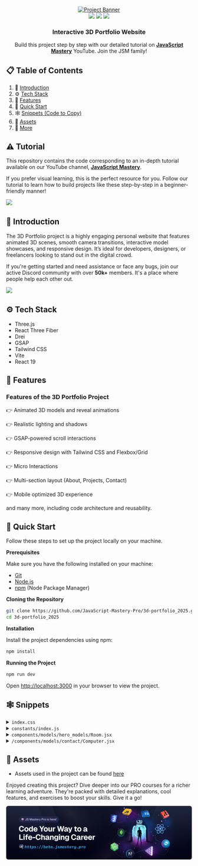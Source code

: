 <div align="center">
  <br />
    <a href="" target="_blank">
      <img src="public/images/readme.png" alt="Project Banner">
    </a>
  <br />

  <div>
    <img src="https://img.shields.io/badge/-Three.js-black?style=for-the-badge&logo=three.js&logoColor=white" />
    <img src="https://img.shields.io/badge/-GSAP-88CE02?style=for-the-badge&logo=greensock&logoColor=white" />
    <img src="https://img.shields.io/badge/-Tailwind_CSS-38B2AC?style=for-the-badge&logo=tailwind-css&logoColor=white" />
  </div>

  <h3 align="center">Interactive 3D Portfolio Website</h3>

   <div align="center">
     Build this project step by step with our detailed tutorial on <a href="https://www.youtube.com/@javascriptmastery/videos" target="_blank"><b>JavaScript Mastery</b></a> YouTube. Join the JSM family!
    </div>
</div>

## 📋 <a name="table">Table of Contents</a>

1. 🤖 [Introduction](#introduction)
2. ⚙️ [Tech Stack](#tech-stack)
3. 🔋 [Features](#features)
4. 🤸 [Quick Start](#quick-start)
5. 🕸️ [Snippets (Code to Copy)](#snippets)
6. 🔗 [Assets](#links)
7. 🚀 [More](#more)

## ⚠️ Tutorial

This repository contains the code corresponding to an in-depth tutorial available on our YouTube channel, <a href="https://www.youtube.com/@javascriptmastery/videos" target="_blank"><b>JavaScript Mastery</b></a>.

If you prefer visual learning, this is the perfect resource for you. Follow our tutorial to learn how to build projects like these step-by-step in a beginner-friendly manner!

<a href="" target="_blank"><img src="https://github.com/sujatagunale/EasyRead/assets/151519281/1736fca5-a031-4854-8c09-bc110e3bc16d" /></a>

## <a name="introduction">🤖 Introduction</a>

The 3D Portfolio project is a highly engaging personal website that features animated 3D scenes, smooth camera transitions, interactive model showcases, and responsive design. It’s ideal for developers, designers, or freelancers looking to stand out in the digital crowd.

If you're getting started and need assistance or face any bugs, join our active Discord community with over **50k+** members. It's a place where people help each other out.

<a href="https://discord.com/invite/n6EdbFJ" target="_blank"><img src="https://github.com/sujatagunale/EasyRead/assets/151519281/618f4872-1e10-42da-8213-1d69e486d02e" /></a>

## <a name="tech-stack">⚙️ Tech Stack</a>

- Three.js
- React Three Fiber
- Drei
- GSAP
- Tailwind CSS
- Vite
- React 19

## <a name="features">🔋 Features</a>

### Features of the 3D Portfolio Project

👉 Animated 3D models and reveal animations

👉 Realistic lighting and shadows

👉 GSAP-powered scroll interactions

👉 Responsive design with Tailwind CSS and Flexbox/Grid

👉 Micro Interactions

👉 Multi-section layout (About, Projects, Contact)

👉 Mobile optimized 3D experience

and many more, including code architecture and reusability.

## <a name="quick-start">🤸 Quick Start</a>

Follow these steps to set up the project locally on your machine.

**Prerequisites**

Make sure you have the following installed on your machine:

- [Git](https://git-scm.com/)
- [Node.js](https://nodejs.org/en)
- [npm](https://www.npmjs.com/) (Node Package Manager)

**Cloning the Repository**

```bash
git clone https://github.com/JavaScript-Mastery-Pro/3d-portfolio_2025.git
cd 3d-portfolio_2025
```

**Installation**

Install the project dependencies using npm:

```bash
npm install
```

**Running the Project**

```bash
npm run dev
```

Open [http://localhost:3000](http://localhost:3000) in your browser to view the project.

## <a name="snippets">🕸️ Snippets</a>

<details>
<summary><code>index.css</code></summary>

```css
@import url("https://fonts.googleapis.com/css2?family=Mona+Sans:ital,wght@0,200..900;1,200..900&display=swap");
@import "tailwindcss";

:root {
  --gradient: radial-gradient(circle, #e5e5e5 0%, #fff 100%);
}

html,
body {
  width: 100dvw;
  overflow-x: hidden;
  background-color: black;
  color: white;
  scroll-behavior: smooth;
  font-family: "Mona Sans", sans-serif;
}

section {
  width: 100dvw;
}

@theme {
  --font-sans: "Mona Sans", sans-serif;
  --color-white-50: #d9ecff;
  --color-black-50: #1c1c21;
  --color-black-100: #0e0e10;
  --color-black-200: #282732;
  --color-blue-50: #839cb5;
  --color-blue-100: #2d2d38;
}

@layer utilities {
  .flex-center {
    @apply flex justify-center items-center;
  }
  .flex-col-center {
    @apply flex flex-col justify-center items-center;
  }
}

@layer components {
  .padding-x {
    @apply px-5 md:px-10;
  }

  .padding-x-lg {
    @apply px-5 md:px-20;
  }

  .section-padding {
    @apply px-5 md:px-10 md:mt-40 mt-20;
  }

  .mt-responsive {
    @apply xl:mt-20 md:mt-0 mt-40;
  }

  /* General Grids */
  .grid-base {
    @apply grid grid-cols-1;
  }

  .grid-2-cols {
    @apply grid grid-cols-1 md:grid-cols-2 gap-6;
  }

  .grid-3-cols {
    @apply grid grid-cols-1 md:grid-cols-2 xl:grid-cols-3 gap-6;
  }

  .grid-3-cols-md-tight {
    @apply grid grid-cols-1 md:grid-cols-3 gap-5 md:gap-0;
  }

  .grid-4-cols {
    @apply grid grid-cols-1 md:grid-cols-2 xl:grid-cols-4 gap-7;
  }

  .grid-12-cols {
    @apply grid grid-cols-1 xl:grid-cols-12 gap-10;
  }

  .hero-layout {
    @apply relative z-10 xl:mt-20 mt-32 md:h-dvh h-[80vh] flex xl:items-center items-start justify-center;
  }

  .hero-text {
    @apply flex flex-col justify-center md:text-[60px] text-[30px] font-semibold relative z-10 pointer-events-none;
    img {
      @apply size-8 md:size-10 object-contain;
    }
    .slide {
      @apply absolute pt-0 px-2 md:px-5 py-[30px] h-[48px] md:h-[78px] md:translate-y-1 translate-y-0 overflow-hidden;
    }
  }

  .hero-badge {
    @apply bg-black-200 py-2 px-4 rounded-full w-fit text-sm md:text-base text-nowrap;
  }

  .hero-3d-layout {
    @apply xl:w-[70%] w-full h-full min-h-[50vh] absolute xl:-top-20 top-24 xl:-right-20 right-0;
  }

  .navbar {
    @apply fixed w-full left-1/2 py-5 px-5 md:px-20 -translate-x-1/2 z-[100] transition-all duration-300 ease-in-out;

    &.scrolled {
      @apply top-0 bg-black;
    }

    &.not-scrolled {
      @apply md:top-10 top-0 bg-transparent;
    }

    .inner {
      @apply mx-auto flex items-center justify-between;
    }

    .logo {
      @apply text-white-50 text-xl md:text-2xl font-semibold transition-transform duration-300 hover:scale-105;
    }

    nav.desktop {
      @apply hidden lg:flex items-center;

      ul {
        @apply flex space-x-8;

        li {
          @apply text-white-50 relative;

          span {
            @apply transition-colors duration-300 hover:text-white;
          }

          .underline {
            @apply absolute -bottom-1 left-0 w-0 h-0.5 bg-white transition-all duration-300 group-hover:w-full;
          }
        }
      }
    }

    .contact-btn {
      @apply flex;

      .inner {
        @apply px-5 py-2 rounded-lg bg-white text-black group-hover:bg-black-50 transition-colors duration-300;

        span {
          @apply group-hover:text-white transition-colors duration-300;
        }
      }
    }
  }

  .app-showcase {
    @apply w-full mt-20 px-5 md:px-20 py-10 md:py-20 flex items-center justify-center;

    .container {
      @apply mx-auto;
    }

    .showcaselayout {
      @apply flex xl:flex-row flex-col gap-10 justify-between;
    }

    .first-project-wrapper {
      @apply h-full flex flex-col justify-between xl:w-[60%];

      .image-wrapper {
        @apply xl:h-[70vh] md:h-[50vh] h-96 relative;

        img {
          @apply w-full h-full object-cover rounded-xl absolute inset-0;
        }
      }

      .text-content {
        @apply space-y-5 mt-5;

        .badges {
          @apply flex gap-2 mb-4;
        }

        h2 {
          @apply text-2xl md:text-3xl lg:text-4xl font-bold;
        }
      }
    }

    .project-list-wrapper {
      @apply flex md:flex-row flex-col xl:flex-col gap-10 xl:w-[40%];

      .image-wrapper {
        @apply xl:h-[37vh] md:h-52 lg:h-72 h-64 relative rounded-xl xl:px-5 2xl:px-12 py-0;
      }

      img {
        @apply w-full h-full object-fill rounded-xl;
      }

      h2 {
        @apply text-lg md:text-xl lg:text-2xl font-semibold mt-5;
      }
    }
  }

  .cta-wrapper {
    @apply relative z-20 cursor-pointer;
  }

  .cta-button {
    @apply px-4 py-4 rounded-lg bg-black-200 flex justify-center items-center relative overflow-hidden;

    .bg-circle {
      @apply absolute -right-10 origin-center top-1/2 -translate-y-1/2 
        w-[120%] h-[120%] group-hover:size-10 group-hover:right-10
        rounded-full bg-white-50 transition-all duration-500;
    }

    .text {
      @apply uppercase md:text-lg text-black transition-all duration-500
        group-hover:text-white-50 group-hover:-translate-x-5 xl:translate-x-0 -translate-x-5;
    }

    .arrow-wrapper {
      @apply group-hover:bg-white-50 size-10 rounded-full absolute right-10 top-1/2 
        -translate-y-1/2 flex justify-center items-center overflow-hidden;

      img {
        @apply size-5 xl:-translate-y-32 translate-y-0 animate-bounce group-hover:translate-y-0 transition-all duration-500;
      }
    }
  }

  .card-border {
    @apply border border-black-50 bg-black-100;
  }

  .marquee-item {
    @apply md:w-40 w-32;
  }

  .timeline-wrapper {
    @apply absolute top-0 xl:left-[35.5vw] md:left-10 left-5 h-full flex justify-center;
  }

  .timeline {
    @apply absolute h-[110%] -top-10 w-14 md:w-28 z-20 bg-black;
  }

  .timeline-logo {
    @apply md:size-20 size-10 flex-none rounded-full flex justify-center items-center md:-translate-y-7 border border-black-50 bg-black-100;
  }

  .exp-card-wrapper {
    @apply flex flex-col-reverse xl:flex-row xl:gap-20 gap-10 justify-between;
  }

  .gradient-edge {
    @apply w-36 h-full absolute bottom-0 z-20;
  }

  .tech-card-animated-bg {
    @apply absolute left-0 bottom-[-100%] w-full h-full bg-[#2D3240] group-hover:bottom-0 transition-all duration-700;
  }

  .tech-card-content {
    @apply flex flex-col md:justify-center items-center xl:gap-5 xl:h-[50vh] overflow-hidden relative z-10 group-hover:cursor-grab;

    & p {
      @apply text-lg 2xl:text-2xl pb-5 xl:pb-0 font-semibold text-white-50 text-center;
    }
  }

  .tech-grid {
    @apply grid xl:grid-cols-5 md:grid-cols-3 grid-cols-1 xl:gap-16 md:gap-10 gap-5 mt-16;
  }

  .tech-icon-wrapper {
    @apply flex justify-center items-center w-52 h-60 relative;
  }

  form {
    label {
      @apply block text-white-50 mb-2;
    }

    input,
    textarea {
      @apply w-full px-4 py-4 md:text-base text-sm placeholder:text-blue-50 bg-blue-100 rounded-md;
    }

    button {
      @apply w-full py-4 bg-white text-black font-semibold rounded-md flex justify-center items-center gap-2;

      img {
        @apply inline-block;
      }
    }
  }

  .footer {
    @apply my-10 md:mt-20 mt-10 text-white-50 px-5 md:px-20 xl:px-20 flex items-center justify-center;

    .footer-container {
      @apply grid grid-cols-1 md:grid-cols-3 gap-5 md:gap-0 w-full;
    }

    p {
      @apply text-center md:text-start cursor-pointer;
    }

    .socials {
      @apply flex items-center justify-center gap-5;

      .icon {
        @apply border border-black-50 bg-black-100 flex justify-center items-center rounded-xl size-10 md:size-12 cursor-pointer transition-all duration-500 hover:bg-black-50;
      }

      img {
        @apply inline-block;
      }
    }
  }
}

/* Hero text slider starts */
.slide {
  display: inline-block;
  flex-direction: column;
  transition: all cubic-bezier(0.71, 0.03, 0.34, 1);
}

.wrapper {
  display: flex;
  flex-direction: column;
  animation: wordSlider 21s infinite cubic-bezier(0.9, 0.01, 0.3, 0.99);
}

@keyframes wordSlider {
  0% {
    transform: translateY(0.5%);
  }
  12.5% {
    transform: translateY(-12.5%);
  }
  25% {
    transform: translateY(-25%);
  }
  37.5% {
    transform: translateY(-37.5%);
  }
  50% {
    transform: translateY(-50%);
  }
  62.5% {
    transform: translateY(-62.5%);
  }
  75% {
    transform: translateY(-75%);
  }
  87.5% {
    transform: translateY(-87.5%);
  }
}

/* Hero Text slider ends */

.gradient-line {
  width: 2px;
  background: linear-gradient(
    0deg,
    rgba(69, 222, 196, 0) 0%,
    #62e0ff 25%,
    #52aeff 37.51%,
    #fd5c79 62.83%,
    #6d45ce 92.91%
  );
}

.gradient-edge:nth-of-type(1) {
  left: 0;
  background: rgb(0, 0, 0);
  background: linear-gradient(
    90deg,
    rgba(0, 0, 0, 1) 0%,
    rgba(255, 255, 255, 0) 100%
  );
}
.gradient-edge:nth-of-type(2) {
  right: 0;
  background: linear-gradient(
    -90deg,
    rgba(0, 0, 0, 1) 0%,
    rgba(255, 255, 255, 0) 100%
  );
}

/* marquee */
.marquee {
  width: 100dvw;
  overflow: hidden;
  position: relative;
}
.marquee-box {
  display: flex;
  align-items: center;
  width: 200%;
  height: 100%;
  position: absolute;
  overflow: hidden;
  animation: marquee 60s linear infinite;
}
.marquee-item {
  float: left;
}
@keyframes marquee {
  0% {
    left: 0;
  }
  100% {
    left: -100%;
  }
}
/* marquee end */

.card {
  --start: 0;
  position: relative;
  overflow: hidden;
  transition: border-color 1s ease-in-out;
}

.card::before {
  position: absolute;
  content: "";
  width: 100%;
  height: 100%;
  left: 50%;
  top: 50%;
  transform: translate(-50%, -50%);
  border-radius: 12px;
  border: 2px solid transparent;
  background: var(--gradient);
  background-attachment: fixed;
  mask: linear-gradient(#0000, #0000), conic-gradient(from calc((
              var(--start) - 15
            ) * 1deg), #ffffff1f 0deg, white, #ffffff00 100deg);
  mask-composite: intersect;
  mask-clip: padding-box, border-box;
  opacity: 0;
  transition: 0.5s ease;
}

.glow {
  pointer-events: none;
  position: absolute;
  width: 100%;
  height: 100%;
  left: 50%;
  top: 50%;
  transform: translate(-50%, -50%);
  filter: blur(10px);
  filter: saturate(200);
}

.card:hover::before {
  opacity: 1;
}
```

</details>

<details>
<summary><code>constants/index.js</code></summary>

```js
const navLinks = [
  {
    name: "Work",
    link: "#work",
  },
  {
    name: "Experience",
    link: "#experience",
  },
  {
    name: "Skills",
    link: "#skills",
  },
  {
    name: "Testimonials",
    link: "#testimonials",
  },
];

const words = [
  { text: "Ideas", imgPath: "/images/ideas.svg" },
  { text: "Concepts", imgPath: "/images/concepts.svg" },
  { text: "Designs", imgPath: "/images/designs.svg" },
  { text: "Code", imgPath: "/images/code.svg" },
  { text: "Ideas", imgPath: "/images/ideas.svg" },
  { text: "Concepts", imgPath: "/images/concepts.svg" },
  { text: "Designs", imgPath: "/images/designs.svg" },
  { text: "Code", imgPath: "/images/code.svg" },
];

const counterItems = [
  { value: 15, suffix: "+", label: "Years of Experience" },
  { value: 200, suffix: "+", label: "Satisfied Clients" },
  { value: 108, suffix: "+", label: "Completed Projects" },
  { value: 90, suffix: "%", label: "Client Retention Rate" },
];

const logoIconsList = [
  {
    imgPath: "/images/logos/company-logo-1.png",
  },
  {
    imgPath: "/images/logos/company-logo-2.png",
  },
  {
    imgPath: "/images/logos/company-logo-3.png",
  },
  {
    imgPath: "/images/logos/company-logo-4.png",
  },
  {
    imgPath: "/images/logos/company-logo-5.png",
  },
  {
    imgPath: "/images/logos/company-logo-6.png",
  },
  {
    imgPath: "/images/logos/company-logo-7.png",
  },
  {
    imgPath: "/images/logos/company-logo-8.png",
  },
  {
    imgPath: "/images/logos/company-logo-9.png",
  },
  {
    imgPath: "/images/logos/company-logo-10.png",
  },
  {
    imgPath: "/images/logos/company-logo-11.png",
  },
];

const abilities = [
  {
    imgPath: "/images/seo.png",
    title: "Quality Focus",
    desc: "Delivering high-quality results while maintaining attention to every detail.",
  },
  {
    imgPath: "/images/chat.png",
    title: "Reliable Communication",
    desc: "Keeping you updated at every step to ensure transparency and clarity.",
  },
  {
    imgPath: "/images/time.png",
    title: "On-Time Delivery",
    desc: "Making sure projects are completed on schedule, with quality & attention to detail.",
  },
];

const techStackImgs = [
  {
    name: "React Developer",
    imgPath: "/images/logos/react.png",
  },
  {
    name: "Python Developer",
    imgPath: "/images/logos/python.svg",
  },
  {
    name: "Backend Developer",
    imgPath: "/images/logos/node.png",
  },
  {
    name: "Interactive Developer",
    imgPath: "/images/logos/three.png",
  },
  {
    name: "Project Manager",
    imgPath: "/images/logos/git.svg",
  },
];

const techStackIcons = [
  {
    name: "React Developer",
    modelPath: "/models/react_logo-transformed.glb",
    scale: 1,
    rotation: [0, 0, 0],
  },
  {
    name: "Python Developer",
    modelPath: "/models/python-transformed.glb",
    scale: 0.8,
    rotation: [0, 0, 0],
  },
  {
    name: "Backend Developer",
    modelPath: "/models/node-transformed.glb",
    scale: 5,
    rotation: [0, -Math.PI / 2, 0],
  },
  {
    name: "Interactive Developer",
    modelPath: "/models/three.js-transformed.glb",
    scale: 0.05,
    rotation: [0, 0, 0],
  },
  {
    name: "Project Manager",
    modelPath: "/models/git-svg-transformed.glb",
    scale: 0.05,
    rotation: [0, -Math.PI / 4, 0],
  },
];

const expCards = [
  {
    review:
      "Adrian brought creativity and technical expertise to the team, significantly improving our frontend performance. His work has been invaluable in delivering faster experiences.",
    imgPath: "/images/exp1.png",
    logoPath: "/images/logo1.png",
    title: "Frontend Developer",
    date: "January 2023 - Present",
    responsibilities: [
      "Developed and maintained user-facing features for the Hostinger website.",
      "Collaborated closely with UI/UX designers to ensure seamless user experiences.",
      "Optimized web applications for maximum speed and scalability.",
    ],
  },
  {
    review:
      "Adrian’s contributions to Docker's web applications have been outstanding. He approaches challenges with a problem-solving mindset.",
    imgPath: "/images/exp2.png",
    logoPath: "/images/logo2.png",
    title: "Full Stack Developer",
    date: "June 2020 - December 2023",
    responsibilities: [
      "Led the development of Docker's web applications, focusing on scalability.",
      "Worked with backend engineers to integrate APIs seamlessly with the frontend.",
      "Contributed to open-source projects that were used with the Docker ecosystem.",
    ],
  },
  {
    review:
      "Adrian’s work on Appwrite’s mobile app brought a high level of quality and efficiency. He delivered solutions that enhanced our mobile experience & meet our product goals.",
    imgPath: "/images/exp3.png",
    logoPath: "/images/logo3.png",
    title: "React Native Developer",
    date: "March 2019 - May 2020",
    responsibilities: [
      "Built cross-platform mobile apps using React Native, integrating with Appwrite's backend services.",
      "Improved app performance and user experience through code optimization and testing.",
      "Coordinated with the product team to implement features based on feedback.",
    ],
  },
];

const expLogos = [
  {
    name: "logo1",
    imgPath: "/images/logo1.png",
  },
  {
    name: "logo2",
    imgPath: "/images/logo2.png",
  },
  {
    name: "logo3",
    imgPath: "/images/logo3.png",
  },
];

const testimonials = [
  {
    name: "Esther Howard",
    mentions: "@estherhoward",
    review:
      "I can’t say enough good things about Adrian. He was able to take our complex project requirements and turn them into a seamless, functional website. His problem-solving abilities are outstanding.",
    imgPath: "/images/client1.png",
  },
  {
    name: "Wade Warren",
    mentions: "@wadewarren",
    review:
      "Working with Adrian was a fantastic experience. He transformed our outdated website into a modern, user-friendly platform. His attention to detail and commitment to quality are unmatched. Highly recommend him for any web dev projects.",
    imgPath: "/images/client3.png",
  },
  {
    name: "Guy Hawkins",
    mentions: "@guyhawkins",
    review:
      "Collaborating with Adrian was an absolute pleasure. His professionalism, promptness, and dedication to delivering exceptional results were evident throughout our project. Adrian's enthusiasm for every facet of development truly stands out. If you're seeking to elevate your website and elevate your brand, Adrian is the ideal partner.",
    imgPath: "/images/client2.png",
  },
  {
    name: "Marvin McKinney",
    mentions: "@marvinmckinney",
    review:
      "Adrian was a pleasure to work with. He turned our outdated website into a fresh, intuitive platform that’s both modern and easy to navigate. Fantastic work overall.",
    imgPath: "/images/client5.png",
  },
  {
    name: "Floyd Miles",
    mentions: "@floydmiles",
    review:
      "Adrian’s expertise in web development is truly impressive. He delivered a robust and scalable solution for our e-commerce site, and our online sales have significantly increased since the launch. He’s a true professional!",
    imgPath: "/images/client4.png",
  },
  {
    name: "Albert Flores",
    mentions: "@albertflores",
    review:
      "Adrian was a pleasure to work with. He understood our requirements perfectly and delivered a website that exceeded our expectations. His skills in both frontend and backend dev are top-notch.",
    imgPath: "/images/client6.png",
  },
];

const socialImgs = [
  {
    name: "insta",
    imgPath: "/images/insta.png",
  },
  {
    name: "fb",
    imgPath: "/images/fb.png",
  },
  {
    name: "x",
    imgPath: "/images/x.png",
  },
  {
    name: "linkedin",
    imgPath: "/images/linkedin.png",
  },
];

export {
  words,
  abilities,
  logoIconsList,
  counterItems,
  expCards,
  expLogos,
  testimonials,
  socialImgs,
  techStackIcons,
  techStackImgs,
  navLinks,
};
```

</details>

<details>
<summary><code>components/models/hero_models/Room.jsx</code></summary>

```jsx
/*
Auto-generated by: https://github.com/pmndrs/gltfjsx
Command: npx gltfjsx@6.5.3 optimized-room.glb 
*/

import React, { useRef } from "react";
import { useGLTF, useTexture } from "@react-three/drei";
import { EffectComposer, SelectiveBloom } from "@react-three/postprocessing";
import { BlendFunction } from "postprocessing";
import * as THREE from "three";

export function Room(props) {
  const { nodes, materials } = useGLTF("/models/optimized-room.glb");
  const screensRef = useRef();
  const matcapTexture = useTexture("/images/textures/mat1.png");

  const curtainMaterial = new THREE.MeshPhongMaterial({
    color: "#d90429",
  });

  const bodyMaterial = new THREE.MeshPhongMaterial({
    map: matcapTexture,
  });

  const tableMaterial = new THREE.MeshPhongMaterial({
    color: "#582f0e",
  });

  const radiatorMaterial = new THREE.MeshPhongMaterial({
    color: "#fff",
  });

  const compMaterial = new THREE.MeshStandardMaterial({
    color: "#fff",
  });

  const pillowMaterial = new THREE.MeshPhongMaterial({
    color: "#8338ec",
  });

  const chairMaterial = new THREE.MeshPhongMaterial({
    color: "#000",
  });

  return (
    <group {...props} dispose={null}>
      <EffectComposer>
        <SelectiveBloom
          selection={screensRef}
          intensity={1.5} // Strength of the bloom
          luminanceThreshold={0.2} // Minimum luminance needed
          luminanceSmoothing={0.9} // Smooth transition
          blendFunction={BlendFunction.ADD} // How it blends
        />
      </EffectComposer>
      <mesh
        geometry={nodes._________6_blinn1_0.geometry}
        material={curtainMaterial}
      />
      <mesh geometry={nodes.body1_blinn1_0.geometry} material={bodyMaterial} />
      <mesh geometry={nodes.cabin_blinn1_0.geometry} material={tableMaterial} />
      <mesh
        geometry={nodes.chair_body_blinn1_0.geometry}
        material={chairMaterial}
      />
      <mesh geometry={nodes.comp_blinn1_0.geometry} material={compMaterial} />
      <mesh
        ref={screensRef}
        geometry={nodes.emis_lambert1_0.geometry}
        material={materials.lambert1}
      />
      <mesh
        geometry={nodes.handls_blinn1_0.geometry}
        material={materials.blinn1}
      />
      <mesh
        geometry={nodes.keyboard_blinn1_0.geometry}
        material={materials.blinn1}
      />
      <mesh
        geometry={nodes.kovrik_blinn1_0.geometry}
        material={materials.blinn1}
      />
      <mesh
        geometry={nodes.lamp_bl_blinn1_0.geometry}
        material={materials.blinn1}
      />
      <mesh
        geometry={nodes.lamp_white_blinn1_0.geometry}
        material={materials.blinn1}
      />
      <mesh
        geometry={nodes.miuse_blinn1_0.geometry}
        material={materials.blinn1}
      />
      <mesh
        geometry={nodes.monitor2_blinn1_0.geometry}
        material={materials.blinn1}
      />
      <mesh
        geometry={nodes.monitor3_blinn1_0.geometry}
        material={materials.blinn1}
      />
      <mesh
        geometry={nodes.pCylinder5_blinn1_0.geometry}
        material={materials.blinn1}
      />
      <mesh
        geometry={nodes.pillows_blinn1_0.geometry}
        material={pillowMaterial}
      />
      <mesh
        geometry={nodes.polySurface53_blinn1_0.geometry}
        material={materials.blinn1}
      />
      <mesh
        geometry={nodes.radiator_blinn1_0.geometry}
        material={radiatorMaterial}
      />
      <mesh
        geometry={nodes.radiator_blinn1_0001.geometry}
        material={materials.blinn1}
      />
      <mesh
        geometry={nodes.railing_blinn1_0.geometry}
        material={materials.blinn1}
      />
      <mesh
        geometry={nodes.red_bttns_blinn1_0.geometry}
        material={materials.blinn1}
      />
      <mesh
        geometry={nodes.red_vac_blinn1_0.geometry}
        material={materials.blinn1}
      />
      <mesh
        geometry={nodes.stylus_blinn1_0.geometry}
        material={materials.blinn1}
      />
      <mesh geometry={nodes.table_blinn1_0.geometry} material={tableMaterial} />
      <mesh
        geometry={nodes.tablet_blinn1_0.geometry}
        material={materials.blinn1}
      />
      <mesh
        geometry={nodes.triangle_blinn1_0.geometry}
        material={materials.blinn1}
      />
      <mesh
        geometry={nodes.vac_black_blinn1_0.geometry}
        material={materials.blinn1}
      />
      <mesh
        geometry={nodes.vacuum1_blinn1_0.geometry}
        material={materials.blinn1}
      />
      <mesh
        geometry={nodes.vacuumgrey_blinn1_0.geometry}
        material={materials.blinn1}
      />
      <mesh
        geometry={nodes.vires_blinn1_0.geometry}
        material={materials.blinn1}
      />
      <mesh
        geometry={nodes.window_blinn1_0.geometry}
        material={materials.blinn1}
      />
      <mesh
        geometry={nodes.window4_phong1_0.geometry}
        material={materials.phong1}
      />
    </group>
  );
}

useGLTF.preload("/models/optimized-room.glb");
```

</details>

<details>
<summary><code>/components/models/contact/Computer.jsx</code></summary>

```jsx
import { useGLTF } from "@react-three/drei";

export function Computer(props) {
  const { nodes, materials } = useGLTF(
    "/models/computer-optimized-transformed.glb"
  );

  return (
    <group {...props} dispose={null}>
      <group position={[-4.005, 67.549, 58.539]}>
        <mesh
          castShadow
          receiveShadow
          geometry={nodes.Cube000_ComputerDesk_0001_1.geometry}
          material={materials["ComputerDesk.001"]}
        />
        <mesh
          castShadow
          receiveShadow
          geometry={nodes.Cube000_ComputerDesk_0001_2.geometry}
          material={materials["FloppyDisk.001"]}
        />
      </group>
    </group>
  );
}

useGLTF.preload("/models/computer-optimized-transformed.glb");

export default Computer;

```

</details>

## <a name="links">🔗 Assets</a>

- Assets used in the project can be found [here](https://drive.google.com/drive/folders/1Z-ovENYzzTQ-MEnNWyLpdPH2Bkv0M1ti)

Enjoyed creating this project? Dive deeper into our PRO courses for a richer learning adventure. They're packed with
detailed explanations, cool features, and exercises to boost your skills. Give it a go!

<a href="https://beta.jsmastery.pro/" target="_blank">
  <img src="public/images/readme-bottom.png" alt="Project Banner">
</a>
